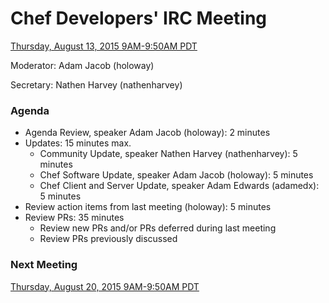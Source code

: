 # Chef Developers' IRC Meeting

[Thursday, August 13, 2015 9AM-9:50AM PDT](http://everytimezone.com/#2015-8-13,240,cn3)

Moderator:  Adam Jacob (holoway)

Secretary:  Nathen Harvey (nathenharvey)

### Agenda
* Agenda Review, speaker Adam Jacob (holoway): 2 minutes
* Updates: 15 minutes max.
  * Community Update, speaker Nathen Harvey (nathenharvey): 5 minutes
  * Chef Software Update, speaker Adam Jacob (holoway): 5 minutes
  * Chef Client and Server Update, speaker Adam Edwards (adamedx): 5 minutes
* Review action items from last meeting (holoway): 5 minutes
* Review PRs:  35 minutes
  * Review new PRs and/or PRs deferred during last meeting
  * Review PRs previously discussed

### Next Meeting

[Thursday, August 20, 2015 9AM-9:50AM PDT](http://everytimezone.com/#2015-8-20,240,cn3)
